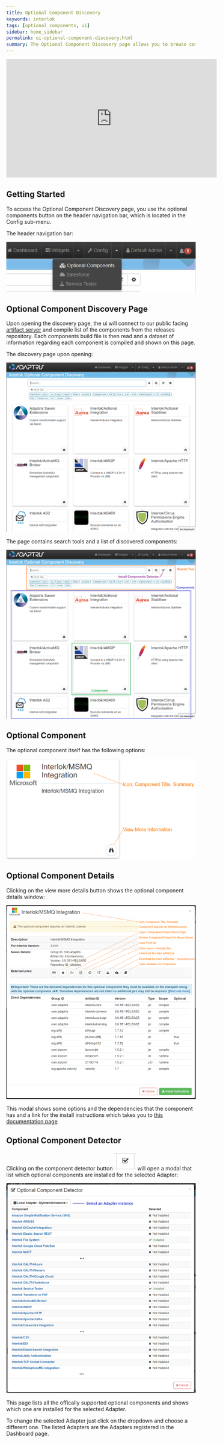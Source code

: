 ```yaml
---
title: Optional Component Discovery
keywords: interlok
tags: [optional_components, ui]
sidebar: home_sidebar
permalink: ui-optional-component-discovery.html
summary: The Optional Component Discovery page allows you to browse components that can be added to Interlok. (Since 3.5.1)
---
```


<iframe width="560" height="315" src="https://www.youtube.com/embed/dLzBihUtYeE" frameborder="0" allowfullscreen></iframe>

## Getting Started ##

To access the Optional Component Discovery page, you use the optional components button on the header navigation bar, which is located in the Config sub-menu.

The header navigation bar:

 ![Navigation bar with optional shown](./images/ui-user-guide/optional-components-header-navigation.png)

## Optional Component Discovery Page ##

Upon opening the discovery page, the ui will connect to our public facing [artifact server][] and compile list of the components from the releases repository. Each components build file is then read and a dataset of information regarding each component is compiled and shown on this page.

The discovery page upon opening:

 ![Optional Component Discovery Page](./images/ui-user-guide/optional-main.png)

The page contains search tools and a list of discovered components:

 ![Optional Component Discovery Page Annotated](./images/ui-user-guide/optional-main-annotated.png)

## Optional Component ##

The optional component itself has the following options:

![Optional Component Discovery Page Annotated](./images/ui-user-guide/optional-component-annotated.png)

## Optional Component Details ##

Clicking on the view more details button shows the optional component details window:

![Optional Component Discovery Details](./images/ui-user-guide/optional-component-details.png)

This modal shows some options and the dependencies that the component has and a link for the install instructions which takes you to [this documentation page][]

## Optional Component Detector ##

Clicking on the component detector button ![Optional Component Detector Button](./images/ui-user-guide/optional-component-detector-button.png) will open a modal that list which optional components are installed for the selected Adapter:

![Optional Component Detector](./images/ui-user-guide/optional-component-detector.png)

This page lists all the offically supported optional components and shows which one are installed for the selected Adapter.

To change the selected Adapter just click on the dropdown and choose a different one. The listed Adapters are the Adapters registered in the Dashboard page.


[artifact server]: https://nexus.adaptris.net/nexus/content/groups/
[this documentation page]: https://development.adaptris.net/docs/Interlok/adapter-optional-components.html#how-to-install
